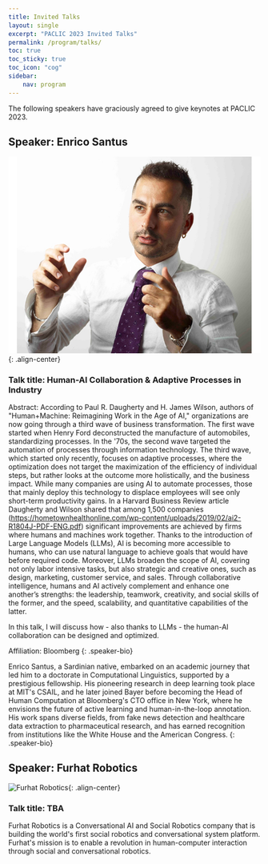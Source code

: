 ```yaml
---
title: Invited Talks
layout: single
excerpt: "PACLIC 2023 Invited Talks"
permalink: /program/talks/
toc: true
toc_sticky: true
toc_icon: "cog"
sidebar: 
    nav: program
---
```


The following speakers have graciously agreed to give keynotes at PACLIC 2023.

<style>
p.speaker-bio { font-style: italic; font-size: 80%; }
</style>

## Speaker: Enrico Santus

![Enrico Santus](/assets/images/keynotes/SANTUS01.png){: .align-center}

### Talk title: Human-AI Collaboration & Adaptive Processes in Industry

Abstract: According to Paul R. Daugherty and H. James Wilson, authors of "Human+Machine: Reimagining Work in the Age of AI," organizations are now going through a third wave of business transformation. The first wave started when Henry Ford deconstructed the manufacture of automobiles, standardizing processes. In the '70s, the second wave targeted the automation of processes through information technology. The third wave, which started only recently, focuses on adaptive processes, where the optimization does not target the maximization of the efficiency of individual steps, but rather looks at the outcome more holistically, and the business impact.
While many companies are using AI to automate processes, those that mainly deploy this technology to displace employees will see only short-term productivity gains. In a Harvard Business Review article Daugherty and Wilson shared that among 1,500 companies (https://hometownhealthonline.com/wp-content/uploads/2019/02/ai2-R1804J-PDF-ENG.pdf) significant improvements are achieved by firms where humans and machines work together. Thanks to the introduction of Large Language Models (LLMs), AI is becoming more accessible to humans, who can use natural language to achieve goals that would have before required code. Moreover, LLMs broaden the scope of AI, covering not only labor intensive tasks, but also strategic and creative ones, such as design, marketing, customer service, and sales. Through collaborative intelligence, humans and AI actively complement and enhance one another’s strengths: the leadership, teamwork, creativity, and social skills of the former, and the speed, scalability, and quantitative capabilities of the latter.

In this talk, I will discuss how - also thanks to LLMs - the human-AI collaboration can be designed and optimized.

Affiliation: Bloomberg
{: .speaker-bio}

Enrico Santus, a Sardinian native, embarked on an academic journey that led him to a doctorate in Computational Linguistics, supported by a prestigious fellowship. His pioneering research in deep learning took place at MIT's CSAIL, and he later joined Bayer before becoming the Head of Human Computation at Bloomberg's CTO office in New York, where he envisions the future of active learning and human-in-the-loop annotation. His work spans diverse fields, from fake news detection and healthcare data extraction to pharmaceutical research, and has earned recognition from institutions like the White House and the American Congress.
{: .speaker-bio}



## Speaker: Furhat Robotics

![Furhat Robotics](https://www.furhatrobotics.com/wp-content/uploads/2020/10/IMG_20201008_110319-1.jpg){: .align-center}

### Talk title: TBA

Furhat Robotics is a Conversational AI and Social Robotics company that is building the world's first social robotics and conversational system platform. Furhat's mission is to enable a revolution in human-computer interaction through social and conversational robotics. 